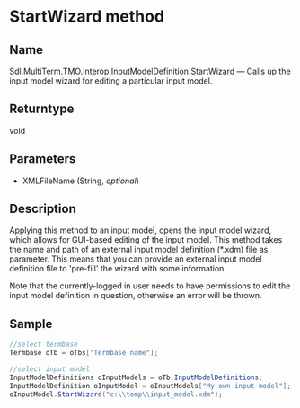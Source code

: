 # StartWizard method

## Name

Sdl.MultiTerm.TMO.Interop.InputModelDefinition.StartWizard —          Calls up the input model wizard for editing a particular input model.

## Returntype

void

## Parameters

* XMLFileName (String, *optional*)


## Description

Applying this method to an input model, opens the input model wizard, which allows for GUI-based editing of the input model. This method takes the name and path of an external input model definition (\*.xdm) file as parameter. This means that you can provide an external input model definition file to 'pre-fill' the wizard with some information.

Note that the currently-logged in user needs to have permissions to edit the input model definition in question, otherwise an error will be thrown.

## Sample


```cs
//select termbase
Termbase oTb = oTbs["Termbase name"];

//select input model
InputModelDefinitions oInputModels = oTb.InputModelDefinitions;
InputModelDefinition oInputModel = oInputModels["My own input model"];
oInputModel.StartWizard("c:\\temp\\input_model.xdm");
```
